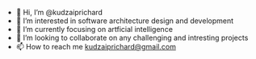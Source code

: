 - 👋 Hi, I’m @kudzaiprichard
- 👀 I’m interested in software architecture design and development
- 🌱 I’m currently focusing on artficial intelligence
- 💞️ I’m looking to collaborate on any challenging and intresting projects
- 📫 How to reach me kudzaiprichard@gmail.com

<!---
kudzaiprichard/kudzaiprichard is a ✨ special ✨ repository because its `README.md` (this file) appears on your GitHub profile.
You can click the Preview link to take a look at your changes.
--->
